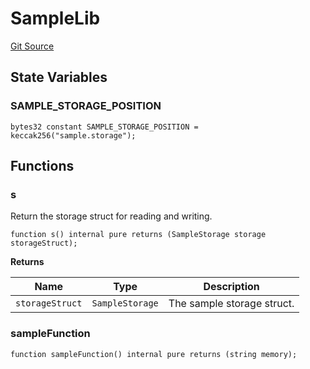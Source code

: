 # SampleLib
[Git Source](https://github.com/thrackle-io/Tron/blob/0f66d21b157a740e3d9acae765069e378935a031/src/diamond/core/test/SampleLib.sol)


## State Variables
### SAMPLE_STORAGE_POSITION

```solidity
bytes32 constant SAMPLE_STORAGE_POSITION = keccak256("sample.storage");
```


## Functions
### s

Return the storage struct for reading and writing.


```solidity
function s() internal pure returns (SampleStorage storage storageStruct);
```
**Returns**

|Name|Type|Description|
|----|----|-----------|
|`storageStruct`|`SampleStorage`|The sample  storage struct.|


### sampleFunction


```solidity
function sampleFunction() internal pure returns (string memory);
```

